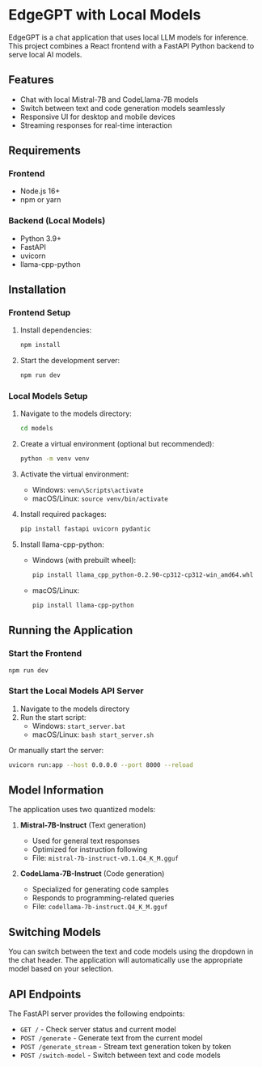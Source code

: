 # EdgeGPT with Local Models

EdgeGPT is a chat application that uses local LLM models for inference. This project combines a React frontend with a FastAPI Python backend to serve local AI models.

## Features

- Chat with local Mistral-7B and CodeLlama-7B models
- Switch between text and code generation models seamlessly
- Responsive UI for desktop and mobile devices
- Streaming responses for real-time interaction

## Requirements

### Frontend
- Node.js 16+
- npm or yarn

### Backend (Local Models)
- Python 3.9+
- FastAPI
- uvicorn
- llama-cpp-python

## Installation

### Frontend Setup

1. Install dependencies:
   ```bash
   npm install
   ```

2. Start the development server:
   ```bash
   npm run dev
   ```

### Local Models Setup

1. Navigate to the models directory:
   ```bash
   cd models
   ```

2. Create a virtual environment (optional but recommended):
   ```bash
   python -m venv venv
   ```

3. Activate the virtual environment:
   - Windows: `venv\Scripts\activate`
   - macOS/Linux: `source venv/bin/activate`

4. Install required packages:
   ```bash
   pip install fastapi uvicorn pydantic
   ```

5. Install llama-cpp-python:
   - Windows (with prebuilt wheel):
     ```bash
     pip install llama_cpp_python-0.2.90-cp312-cp312-win_amd64.whl
     ```
   - macOS/Linux:
     ```bash
     pip install llama-cpp-python
     ```

## Running the Application

### Start the Frontend

```bash
npm run dev
```

### Start the Local Models API Server

1. Navigate to the models directory
2. Run the start script:
   - Windows: `start_server.bat`
   - macOS/Linux: `bash start_server.sh`

Or manually start the server:
```bash
uvicorn run:app --host 0.0.0.0 --port 8000 --reload
```

## Model Information

The application uses two quantized models:

1. **Mistral-7B-Instruct** (Text generation)
   - Used for general text responses
   - Optimized for instruction following
   - File: `mistral-7b-instruct-v0.1.Q4_K_M.gguf`

2. **CodeLlama-7B-Instruct** (Code generation)
   - Specialized for generating code samples
   - Responds to programming-related queries
   - File: `codellama-7b-instruct.Q4_K_M.gguf`

## Switching Models

You can switch between the text and code models using the dropdown in the chat header. The application will automatically use the appropriate model based on your selection.

## API Endpoints

The FastAPI server provides the following endpoints:

- `GET /` - Check server status and current model
- `POST /generate` - Generate text from the current model
- `POST /generate_stream` - Stream text generation token by token
- `POST /switch-model` - Switch between text and code models
